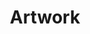 ---
title: Artwork
cms_exclude: true
#url: talk

# View
view: card

# Optional cover image (relative to `assets/media/` folder).
image:
  caption: ''
  filename: ''
---